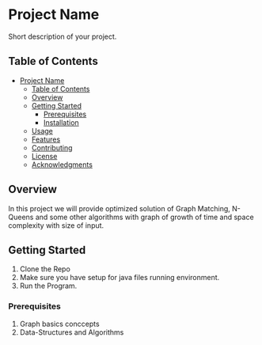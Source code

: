 # Project Name

Short description of your project.

## Table of Contents

- [Project Name](#project-name)
  - [Table of Contents](#table-of-contents)
  - [Overview](#overview)
  - [Getting Started](#getting-started)
    - [Prerequisites](#prerequisites)
    - [Installation](#installation)
  - [Usage](#usage)
  - [Features](#features)
  - [Contributing](#contributing)
  - [License](#license)
  - [Acknowledgments](#acknowledgments)

## Overview

In this project we will provide optimized solution of Graph Matching, N-Queens and some other algorithms with graph of growth of time and space complexity with size of input.

## Getting Started

1. Clone the Repo
2. Make sure you have setup for java files running environment.
3. Run the Program.

### Prerequisites

1. Graph basics conccepts
2. Data-Structures and Algorithms
